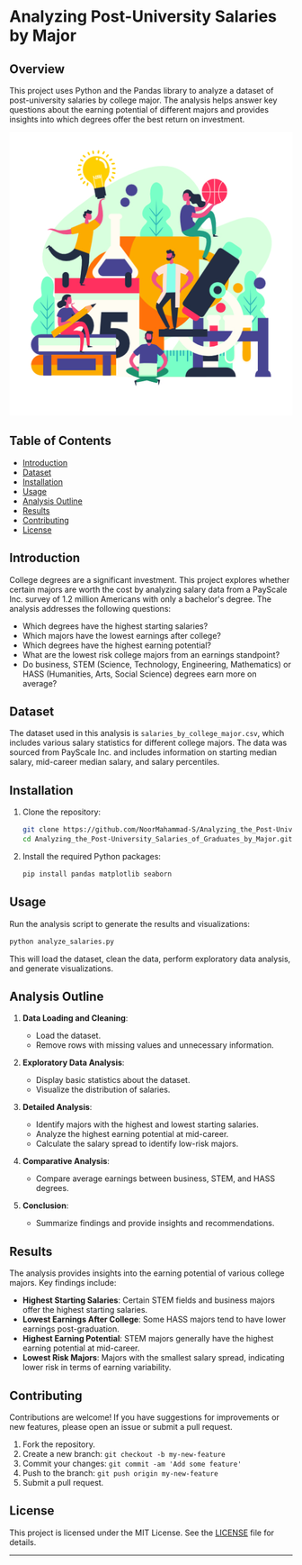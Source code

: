 # Analyzing Post-University Salaries by Major

## Overview

This project uses Python and the Pandas library to analyze a dataset of post-university salaries by college major. The analysis helps answer key questions about the earning potential of different majors and provides insights into which degrees offer the best return on investment.

![Analyzing Post-University Salaries by Major](https://github.com/NoorMahammad-S/Analyzing_the_Post-University_Salaries_of_Graduates_by_Major/blob/main/Images/Image.jpg)

## Table of Contents

- [Introduction](#introduction)
- [Dataset](#dataset)
- [Installation](#installation)
- [Usage](#usage)
- [Analysis Outline](#analysis-outline)
- [Results](#results)
- [Contributing](#contributing)
- [License](#license)

## Introduction

College degrees are a significant investment. This project explores whether certain majors are worth the cost by analyzing salary data from a PayScale Inc. survey of 1.2 million Americans with only a bachelor's degree. The analysis addresses the following questions:

- Which degrees have the highest starting salaries?
- Which majors have the lowest earnings after college?
- Which degrees have the highest earning potential?
- What are the lowest risk college majors from an earnings standpoint?
- Do business, STEM (Science, Technology, Engineering, Mathematics) or HASS (Humanities, Arts, Social Science) degrees earn more on average?

## Dataset

The dataset used in this analysis is `salaries_by_college_major.csv`, which includes various salary statistics for different college majors. The data was sourced from PayScale Inc. and includes information on starting median salary, mid-career median salary, and salary percentiles.

## Installation

1. Clone the repository:
    ```sh
    git clone https://github.com/NoorMahammad-S/Analyzing_the_Post-University_Salaries_of_Graduates_by_Major.git
    cd Analyzing_the_Post-University_Salaries_of_Graduates_by_Major.git
    ```

2. Install the required Python packages:
    ```sh
    pip install pandas matplotlib seaborn
    ```

## Usage

Run the analysis script to generate the results and visualizations:

```sh
python analyze_salaries.py
```

This will load the dataset, clean the data, perform exploratory data analysis, and generate visualizations.

## Analysis Outline

1. **Data Loading and Cleaning**:
   - Load the dataset.
   - Remove rows with missing values and unnecessary information.

2. **Exploratory Data Analysis**:
   - Display basic statistics about the dataset.
   - Visualize the distribution of salaries.

3. **Detailed Analysis**:
   - Identify majors with the highest and lowest starting salaries.
   - Analyze the highest earning potential at mid-career.
   - Calculate the salary spread to identify low-risk majors.

4. **Comparative Analysis**:
   - Compare average earnings between business, STEM, and HASS degrees.

5. **Conclusion**:
   - Summarize findings and provide insights and recommendations.

## Results

The analysis provides insights into the earning potential of various college majors. Key findings include:

- **Highest Starting Salaries**: Certain STEM fields and business majors offer the highest starting salaries.
- **Lowest Earnings After College**: Some HASS majors tend to have lower earnings post-graduation.
- **Highest Earning Potential**: STEM majors generally have the highest earning potential at mid-career.
- **Lowest Risk Majors**: Majors with the smallest salary spread, indicating lower risk in terms of earning variability.

## Contributing

Contributions are welcome! If you have suggestions for improvements or new features, please open an issue or submit a pull request.

1. Fork the repository.
2. Create a new branch: `git checkout -b my-new-feature`
3. Commit your changes: `git commit -am 'Add some feature'`
4. Push to the branch: `git push origin my-new-feature`
5. Submit a pull request.

## License

This project is licensed under the MIT License. See the [LICENSE](LICENSE) file for details.

---
